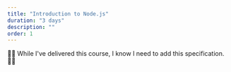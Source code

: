```yaml
---
title: "Introduction to Node.js"
duration: "3 days"
description: ""
order: 1
---
```


👷‍♂️ While I've delivered this course,  I know I need to add this specification. 👷‍♂️